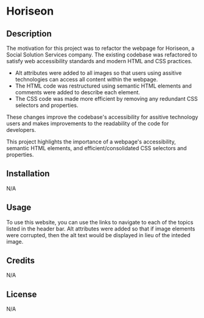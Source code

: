 # Horiseon

## Description

The motivation for this project was to refactor the webpage for Horiseon, a Social Solution Services company. The existing codebase was refactored to satisfy
web accessibility standards and modern HTML and CSS practices. 
- Alt attributes were added to all images so that users using assitive technologies can access all content within the webpage. 
- The HTML code was restructured using semantic HTML elements and comments were added to describe each element. 
- The CSS code was made more efficient by removing any redundant CSS selectors and properties.

These changes improve the codebase's accessibility for assitive technology users and makes improvements to the readability of the code for developers.

This project highlights the importance of a webpage's accessibility, semantic HTML elements, and efficient/consolidated CSS selectors and properties.

## Installation

N/A

## Usage

To use this website, you can use the links to navigate to each of the topics listed in the header bar. Alt attributes were added so that if image elements were corrupted, then
the alt text would be displayed in lieu of the inteded image.

## Credits

N/A

## License

N/A
